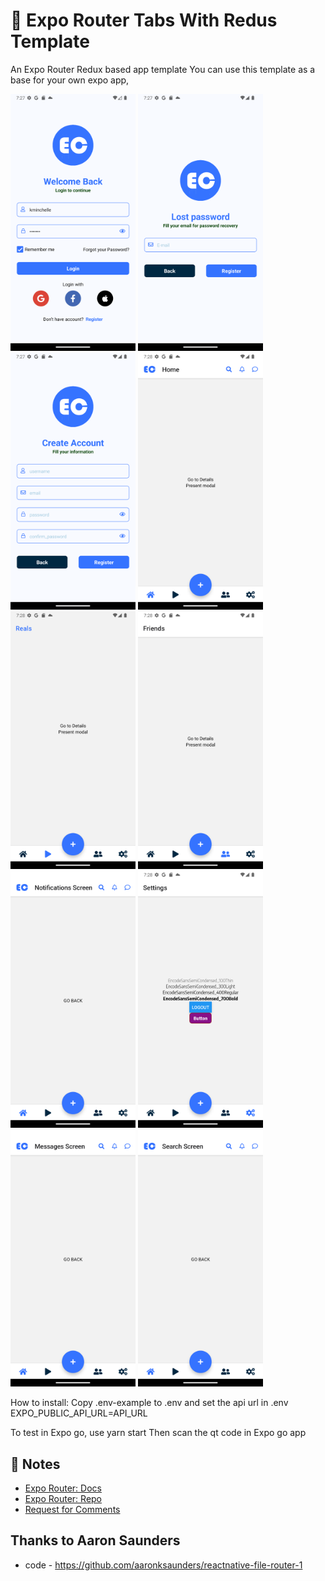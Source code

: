 # 📱 Expo Router Tabs With Redus Template
An Expo Router Redux based app template
You can use this template as a base for your own expo app, 

<img src="screeshots/login.png" alt="Login screen" width="200"/>
<img src="screeshots/password.png" alt="Forgot password screen" width="200"/>
<img src="screeshots/register.png" alt="Register screen" width="200"/>
<img src="screeshots/home.png" alt="Home screen" width="200"/>
<img src="screeshots/reels.png" alt="Reels screen" width="200"/>
<img src="screeshots/friends.png" alt="Friends screen" width="200"/>
<img src="screeshots/notifications.png" alt="Notifications screen" width="200"/>
<img src="screeshots/settings.png" alt="Settings screen" width="200"/>
<img src="screeshots/messages.png" alt="Messages screen" width="200"/>
<img src="screeshots/search.png" alt="Search screen" width="200"/>


How to install:
Copy .env-example to .env and set the api url in .env 
 EXPO_PUBLIC_API_URL=API_URL

To test in Expo go, use
 yarn start
Then scan the qt code in Expo go app



## 📝 Notes

- [Expo Router: Docs](https://expo.github.io/router)
- [Expo Router: Repo](https://github.com/expo/router)
- [Request for Comments](https://github.com/expo/router/discussions/1)

## Thanks to Aaron Saunders
- code - https://github.com/aaronksaunders/reactnative-file-router-1
